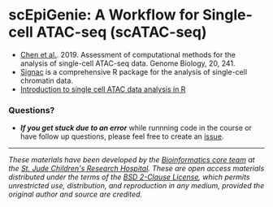 # scEpiGenie: A Workflow for Single-cell ATAC-seq (scATAC-seq)


- [Chen et al.](https://link.springer.com/article/10.1186/s13059-019-1854-5). 2019. Assessment of computational methods for the analysis of single-cell ATAC-seq data. Genome Biology, 20, 241.
- [Signac](https://stuartlab.org/signac/) is a comprehensive R package for the analysis of single-cell chromatin data.
- [Introduction to single cell ATAC data analysis in R](https://www.youtube.com/watch?v=e2396GKFMRY)


### Questions?
* ***If you get stuck due to an error*** while runnning code in the course or have follow up questions, please feel free to create an [issue](https://github.com/stjude-dnb-binfcore/trainings/issues).


---

*These materials have been developed by the [Bioinformatics core team](https://www.stjude.org/research/departments/developmental-neurobiology/shared-resources/bioinformatic-core.html) at the [St. Jude Children's Research Hospital](https://www.stjude.org/). These are open access materials distributed under the terms of the [BSD 2-Clause License](https://opensource.org/license/bsd-2-clause), which permits unrestricted use, distribution, and reproduction in any medium, provided the original author and source are credited.*

